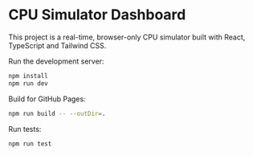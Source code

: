 # CPU Simulator Dashboard

This project is a real-time, browser-only CPU simulator built with React, TypeScript and Tailwind CSS.

Run the development server:

```bash
npm install
npm run dev
```

Build for GitHub Pages:

```bash
npm run build -- --outDir=.
```

Run tests:

```bash
npm run test
```

